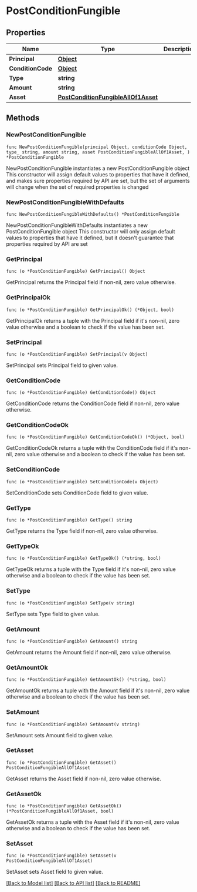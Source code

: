 # PostConditionFungible

## Properties

Name | Type | Description | Notes
------------ | ------------- | ------------- | -------------
**Principal** | [**Object**](Object.md) |  | 
**ConditionCode** | [**Object**](Object.md) |  | 
**Type** | **string** |  | 
**Amount** | **string** |  | 
**Asset** | [**PostConditionFungibleAllOf1Asset**](PostConditionFungibleAllOf1Asset.md) |  | 

## Methods

### NewPostConditionFungible

`func NewPostConditionFungible(principal Object, conditionCode Object, type_ string, amount string, asset PostConditionFungibleAllOf1Asset, ) *PostConditionFungible`

NewPostConditionFungible instantiates a new PostConditionFungible object
This constructor will assign default values to properties that have it defined,
and makes sure properties required by API are set, but the set of arguments
will change when the set of required properties is changed

### NewPostConditionFungibleWithDefaults

`func NewPostConditionFungibleWithDefaults() *PostConditionFungible`

NewPostConditionFungibleWithDefaults instantiates a new PostConditionFungible object
This constructor will only assign default values to properties that have it defined,
but it doesn't guarantee that properties required by API are set

### GetPrincipal

`func (o *PostConditionFungible) GetPrincipal() Object`

GetPrincipal returns the Principal field if non-nil, zero value otherwise.

### GetPrincipalOk

`func (o *PostConditionFungible) GetPrincipalOk() (*Object, bool)`

GetPrincipalOk returns a tuple with the Principal field if it's non-nil, zero value otherwise
and a boolean to check if the value has been set.

### SetPrincipal

`func (o *PostConditionFungible) SetPrincipal(v Object)`

SetPrincipal sets Principal field to given value.


### GetConditionCode

`func (o *PostConditionFungible) GetConditionCode() Object`

GetConditionCode returns the ConditionCode field if non-nil, zero value otherwise.

### GetConditionCodeOk

`func (o *PostConditionFungible) GetConditionCodeOk() (*Object, bool)`

GetConditionCodeOk returns a tuple with the ConditionCode field if it's non-nil, zero value otherwise
and a boolean to check if the value has been set.

### SetConditionCode

`func (o *PostConditionFungible) SetConditionCode(v Object)`

SetConditionCode sets ConditionCode field to given value.


### GetType

`func (o *PostConditionFungible) GetType() string`

GetType returns the Type field if non-nil, zero value otherwise.

### GetTypeOk

`func (o *PostConditionFungible) GetTypeOk() (*string, bool)`

GetTypeOk returns a tuple with the Type field if it's non-nil, zero value otherwise
and a boolean to check if the value has been set.

### SetType

`func (o *PostConditionFungible) SetType(v string)`

SetType sets Type field to given value.


### GetAmount

`func (o *PostConditionFungible) GetAmount() string`

GetAmount returns the Amount field if non-nil, zero value otherwise.

### GetAmountOk

`func (o *PostConditionFungible) GetAmountOk() (*string, bool)`

GetAmountOk returns a tuple with the Amount field if it's non-nil, zero value otherwise
and a boolean to check if the value has been set.

### SetAmount

`func (o *PostConditionFungible) SetAmount(v string)`

SetAmount sets Amount field to given value.


### GetAsset

`func (o *PostConditionFungible) GetAsset() PostConditionFungibleAllOf1Asset`

GetAsset returns the Asset field if non-nil, zero value otherwise.

### GetAssetOk

`func (o *PostConditionFungible) GetAssetOk() (*PostConditionFungibleAllOf1Asset, bool)`

GetAssetOk returns a tuple with the Asset field if it's non-nil, zero value otherwise
and a boolean to check if the value has been set.

### SetAsset

`func (o *PostConditionFungible) SetAsset(v PostConditionFungibleAllOf1Asset)`

SetAsset sets Asset field to given value.



[[Back to Model list]](../README.md#documentation-for-models) [[Back to API list]](../README.md#documentation-for-api-endpoints) [[Back to README]](../README.md)


